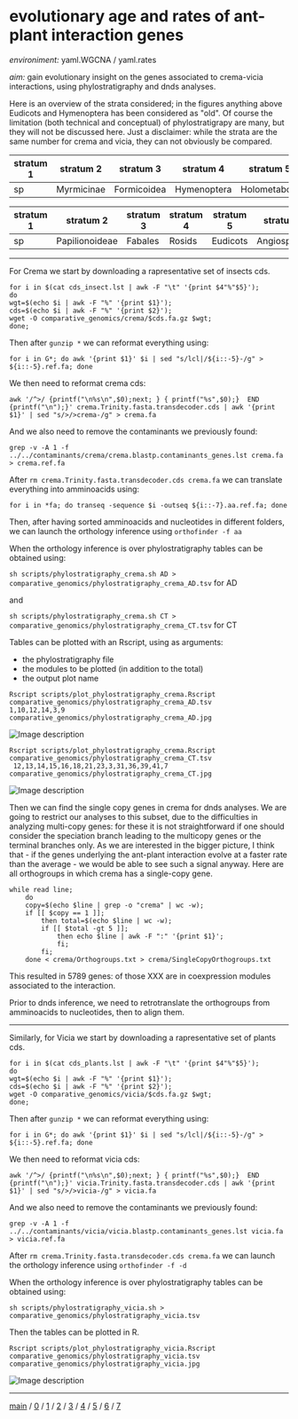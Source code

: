 # evolutionary age and rates of ant-plant interaction genes


*environiment:* yaml.WGCNA / yaml.rates


*aim:* gain evolutionary insight on the genes associated to crema-vicia interactions, using phylostratigraphy and dnds analyses.


Here is an overview of the strata considered; in the figures anything above Eudicots and Hymenoptera
has been considered as "old". Of course the limitation (both technical and conceptual) of phylostratigrapy
are many, but they will not be discussed here. Just a disclaimer:
while the strata are the same number for crema and vicia, they can not obviously be compared.


| stratum 1 | stratum 2      | stratum 3   | stratum 4   | stratum 5    | stratum 6   | stratum 7     |
|-----------|----------------|-------------|-------------|--------------|-------------|---------------|
| sp        | Myrmicinae     | Formicoidea | Hymenoptera | Holometabola | Neoptera    | Paleoptera    |


| stratum 1 | stratum 2      | stratum 3   | stratum 4   | stratum 5    | stratum 6   | stratum 7     |
|-----------|----------------|-------------|-------------|--------------|-------------|---------------|
| sp        | Papilionoideae | Fabales     | Rosids      | Eudicots     | Angiosperms | Spermatophyte |


---


For Crema we start by downloading a rapresentative set of insects cds.


```
for i in $(cat cds_insect.lst | awk -F "\t" '{print $4"%"$5}'); 
do 
wgt=$(echo $i | awk -F "%" '{print $1}'); 
cds=$(echo $i | awk -F "%" '{print $2}'); 
wget -O comparative_genomics/crema/$cds.fa.gz $wgt; 
done;
```


Then after ```gunzip *``` we can reformat everything using:


```
for i in G*; do awk '{print $1}' $i | sed "s/lcl|/${i::-5}-/g" > ${i::-5}.ref.fa; done
```


We then need to reformat crema cds:


```
awk '/^>/ {printf("\n%s\n",$0);next; } { printf("%s",$0);}  END {printf("\n");}' crema.Trinity.fasta.transdecoder.cds | awk '{print $1}' | sed "s/>/>crema-/g" > crema.fa
```

And we also need to remove the contaminants we previously found:


```
grep -v -A 1 -f ../../contaminants/crema/crema.blastp.contaminants_genes.lst crema.fa > crema.ref.fa
```


After ```rm crema.Trinity.fasta.transdecoder.cds crema.fa``` we can translate everything into amminoacids using:


```
for i in *fa; do transeq -sequence $i -outseq ${i::-7}.aa.ref.fa; done
```


Then, after having sorted amminoacids and nucleotides in different folders,
we can launch the orthology inference using ```orthofinder -f aa```


When the orthology inference is over phylostratigraphy tables can be obtained using:


```sh scripts/phylostratigraphy_crema.sh AD > comparative_genomics/phylostratigraphy_crema_AD.tsv``` for AD


and


```sh scripts/phylostratigraphy_crema.sh CT > comparative_genomics/phylostratigraphy_crema_CT.tsv``` for CT


Tables can be plotted with an Rscript, using as arguments:

- the phylostratigraphy file
- the modules to be plotted (in addition to the total)
- the output plot name


```
Rscript scripts/plot_phylostratigraphy_crema.Rscript
comparative_genomics/phylostratigraphy_crema_AD.tsv 
1,10,12,14,3,9
comparative_genomics/phylostratigraphy_crema_AD.jpg
```


![Image description](https://github.com/for-giobbe/PAINT/blob/main/comparative_genomics/phylostratigraphy_crema_AD.jpg)


```
Rscript scripts/plot_phylostratigraphy_crema.Rscript 
comparative_genomics/phylostratigraphy_crema_CT.tsv 
 12,13,14,15,16,18,21,23,3,31,36,39,41,7
comparative_genomics/phylostratigraphy_crema_CT.jpg
```


![Image description](https://github.com/for-giobbe/PAINT/blob/main/comparative_genomics/phylostratigraphy_crema_CT.jpg)


Then we can find the single copy genes in crema for dnds analyses. 
We are going to restrict our analyses to this subset, due to the difficulties in analyzing
multi-copy genes: for these it is not straightforward if one should consider the 
speciation branch leading to the multicopy genes or the terminal branches only.
As we are interested in the bigger picture, I think that - if the genes underlying
the ant-plant interaction evolve at a faster rate than the average - we would 
be able to see such a signal anyway. Here are all orthogroups in which crema has a single-copy gene.


```
while read line; 
	do 
	copy=$(echo $line | grep -o "crema" | wc -w); 
	if [[ $copy == 1 ]]; 
		then total=$(echo $line | wc -w); 
		if [[ $total -gt 5 ]]; 
			then echo $line | awk -F ":" '{print $1}';
			fi; 
		fi; 
	done < crema/Orthogroups.txt > crema/SingleCopyOrthogroups.txt
```


This resulted in 5789 genes: of those XXX are in coexpression modules associated to the interaction.


Prior to dnds inference, we need to retrotranslate the orthogroups from amminoacids to nucleotides, 
then to align them.

---


Similarly, for Vicia we start by downloading a rapresentative set of plants cds.


```
for i in $(cat cds_plants.lst | awk -F "\t" '{print $4"%"$5}'); 
do 
wgt=$(echo $i | awk -F "%" '{print $1}'); 
cds=$(echo $i | awk -F "%" '{print $2}'); 
wget -O comparative_genomics/vicia/$cds.fa.gz $wgt; 
done;
```


Then after ```gunzip *``` we can reformat everything using:


```
for i in G*; do awk '{print $1}' $i | sed "s/lcl|/${i::-5}-/g" > ${i::-5}.ref.fa; done
```


We then need to reformat vicia cds:


```
awk '/^>/ {printf("\n%s\n",$0);next; } { printf("%s",$0);}  END {printf("\n");}' vicia.Trinity.fasta.transdecoder.cds | awk '{print $1}' | sed "s/>/>vicia-/g" > vicia.fa
```


And we also need to remove the contaminants we previously found:


```
grep -v -A 1 -f ../../contaminants/vicia/vicia.blastp.contaminants_genes.lst vicia.fa > vicia.ref.fa
```


After ```rm crema.Trinity.fasta.transdecoder.cds crema.fa``` we can launch the orthology inference using ```orthofinder -f -d ```

When the orthology inference is over phylostratigraphy tables can be obtained using:


```sh scripts/phylostratigraphy_vicia.sh > comparative_genomics/phylostratigraphy_vicia.tsv ```


Then the tables can be plotted in R.


```
Rscript scripts/plot_phylostratigraphy_vicia.Rscript
comparative_genomics/phylostratigraphy_vicia.tsv
comparative_genomics/phylostratigraphy_vicia.jpg
```


![Image description](https://github.com/for-giobbe/PAINT/blob/main/comparative_genomics/phylostratigraphy_vicia.jpg)


---


[main](https://github.com/for-giobbe/PAINT) /
[0](https://github.com/for-giobbe/PAINT/blob/main/markdowns/part_0.md) /
[1](https://github.com/for-giobbe/PAINT/blob/main/markdowns/part_1.md) /
[2](https://github.com/for-giobbe/PAINT/blob/main/markdowns/part_2.md) /
[3](https://github.com/for-giobbe/PAINT/blob/main/markdowns/part_3.md) /
[4](https://github.com/for-giobbe/PAINT/blob/main/markdowns/part_4.md) /
[5](https://github.com/for-giobbe/PAINT/blob/main/markdowns/part_5.md) /
[6](https://github.com/for-giobbe/PAINT/blob/main/markdowns/part_6.md) /
[7](https://github.com/for-giobbe/PAINT/blob/main/markdowns/part_7.md)
